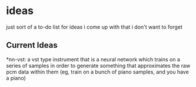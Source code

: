 # ideas

just sort of a to-do list for ideas i come up with that i don't want to forget

## Current Ideas
*nn-vst: a vst type instrument that is a neural network which trains on a series of samples in order to generate something that approximates the raw pcm data within them (eg, train on a bunch of piano samples, and you have a piano)

